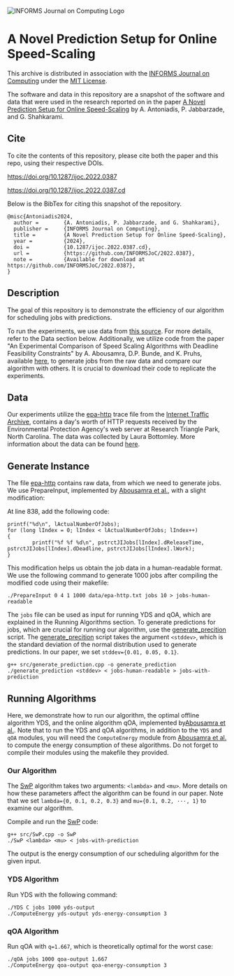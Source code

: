 ![INFORMS Journal on Computing Logo](https://INFORMSJoC.github.io/logos/INFORMS_Journal_on_Computing_Header.jpg)

# A Novel Prediction Setup for Online Speed-Scaling

This archive is distributed in association with the [INFORMS Journal on Computing](https://pubsonline.informs.org/journal/ijoc) under the [MIT License](LICENSE).

The software and data in this repository are a snapshot of the software and data that were used in the research reported on in the paper [A Novel Prediction Setup for Online Speed-Scaling](https://doi.org/10.1287/ijoc.2022.0387) by A. Antoniadis, P. Jabbarzade, and G. Shahkarami.

## Cite

To cite the contents of this repository, please cite both the paper and this repo, using their respective DOIs.

https://doi.org/10.1287/ijoc.2022.0387

https://doi.org/10.1287/ijoc.2022.0387.cd

Below is the BibTex for citing this snapshot of the repository.

```
@misc{Antoniadis2024,
  author =        {A. Antoniadis, P. Jabbarzade, and G. Shahkarami},
  publisher =     {INFORMS Journal on Computing},
  title =         {A Novel Prediction Setup for Online Speed-Scaling},
  year =          {2024},
  doi =           {10.1287/ijoc.2022.0387.cd},
  url =           {https://github.com/INFORMSJoC/2022.0387},
  note =          {Available for download at https://github.com/INFORMSJoC/2022.0387},
}  
```

## Description

The goal of this repository is to demonstrate the efficiency of our algorithm for scheduling jobs with predictions.

To run the experiments, we use data from [this source](https://ita.ee.lbl.gov/html/contrib/EPA-HTTP.html). 
For more details, refer to the Data section below. 
Additionally, we utilize code from the paper "An Experimental Comparison of Speed Scaling Algorithms with Deadline Feasibility Constraints" by A. Abousamra, D.P. Bunde, and K. Pruhs, available [here](https://people.cs.pitt.edu/~kirk/SpeedScalingExperiments/), to generate jobs from the raw data and compare our algorithm with others. 
It is crucial to download their code to replicate the experiments.

## Data

Our experiments utilize the [epa-http](data/epa-http.txt) trace file from the [Internet Traffic Archive](http://ita.ee.lbl.gov/), contains a day's worth of HTTP requests received by the Environmental Protection Agency's web server at Research Triangle Park, North Carolina. 
The data was collected by Laura Bottomley.
More information about the data can be found [here](https://ita.ee.lbl.gov/html/contrib/EPA-HTTP.html).

## Generate Instance

The file [epa-http](data/epa-http.txt) contains raw data, from which we need to generate jobs. 
We use PrepareInput, implemented by [Abousamra et al.](https://people.cs.pitt.edu/~kirk/SpeedScalingExperiments/), with a slight modification:

At line 838, add the following code:
    
    printf("%d\n", lActualNumberOfJobs);
    for (long lIndex = 0; lIndex < lActualNumberOfJobs; lIndex++)
    {
            printf("%f %f %d\n", pstrctJIJobs[lIndex].dReleaseTime, pstrctJIJobs[lIndex].dDeadline, pstrctJIJobs[lIndex].lWork);
    }

This modification helps us obtain the job data in a human-readable format. 
We use the following command to generate 1000 jobs after compiling the modified code using their makefile:

    ./PrepareInput 0 4 1 1000 data/epa-http.txt jobs 10 > jobs-human-readable

The `jobs` file can be used as input for running YDS and qOA, which are explained in the Running Algorithms section. 
To generate predictions for jobs, which are crucial for running our algorithm, use the [generate_precition](src/generate_prediction.cpp) script.
The [generate_precition](src/generate_prediction.cpp) script takes the argument `<stddev>`, which is the standard deviation of the normal distribution used to generate predictions.
In our paper, we set `stddev={0.01, 0.05, 0.1}`.

    g++ src/generate_prediction.cpp -o generate_prediction
    ./generate_prediction <stddev> < jobs-human-readable > jobs-with-prediction

## Running Algorithms

Here, we demonstrate how to run our algorithm, the optimal offline algorithm YDS, and the online algorithm qOA, implemented by[Abousamra et al.](https://people.cs.pitt.edu/~kirk/SpeedScalingExperiments/).
Note that to run the YDS and qOA algorithms, in addition to the `YDS` and `qOA` modules, you will need the `ComputeEnergy` module from [Abousamra et al.](https://people.cs.pitt.edu/~kirk/SpeedScalingExperiments/) to compute the energy consumption of these algorithms.
Do not forget to compile their modules using the makefile they provided.

### Our Algorithm
The [SwP](src/SwP.cpp) algorithm takes two arguments: `<lambda>` and `<mu>`.
More details on how these parameters affect the algorithm can be found in our paper.
Note that we set `lambda={0, 0.1, 0.2, 0.3}` and `mu={0.1, 0.2, ···, 1}` to examine our algorithm.

Compile and run the [SwP](src/SwP.cpp) code:

    g++ src/SwP.cpp -o SwP
    ./SwP <lambda> <mu> < jobs-with-prediction 

The output is the energy consumption of our scheduling algorithm for the given input.

### YDS Algorithm
Run YDS with the following command:

    ./YDS C jobs 1000 yds-output
    ./ComputeEnergy yds-output yds-energy-consumption 3

### qOA Algorithm
Run qOA with `q=1.667`, which is theoretically optimal for the worst case:

    ./qOA jobs 1000 qoa-output 1.667
    ./ComputeEnergy qoa-output qoa-energy-consumption 3
